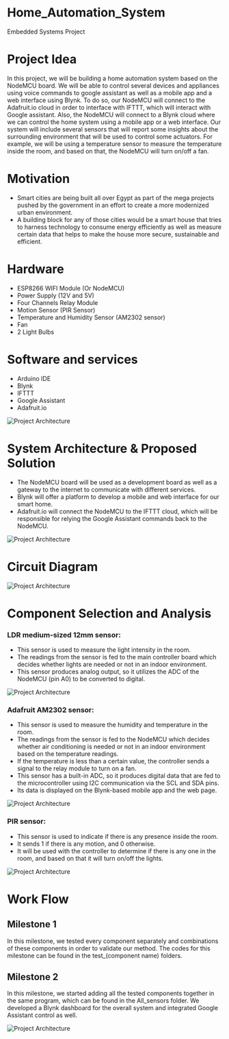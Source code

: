 # Home_Automation_System
Embedded Systems Project

# Project Idea
In this project, we will be building a home automation system based on the NodeMCU board. We will be able to control several devices and appliances using voice commands to google assistant as well as a mobile app and a web interface using Blynk. To do so, our NodeMCU will connect to the Adafruit.io cloud in order to interface with IFTTT, which will interact with Google assistant. Also, the NodeMCU will connect to a Blynk cloud where we can control the home system using a mobile app or a web interface. Our system will include several sensors that will report some insights about the surrounding environment that will be used to control some actuators. For example, we will be using a temperature sensor to measure the temperature inside the room, and based on that, the NodeMCU will turn on/off a fan.   
# Motivation 
*	Smart cities are being built all over Egypt as part of the mega projects pushed by the government in an effort to create a more modernized urban environment.
*	A building block for any of those cities would be a smart house that tries to harness technology to consume energy efficiently as well as measure certain data that helps to make the house more secure, sustainable and efficient.


# Hardware
* ESP8266 WIFI Module (Or NodeMCU)
* Power Supply (12V and 5V)
* Four Channels Relay Module
* Motion Sensor (PIR Sensor)
* Temperature and Humidity Sensor (AM2302 sensor)
* Fan 
* 2 Light Bulbs
# Software and services
* Arduino IDE
* Blynk
* IFTTT
* Google Assistant
* Adafruit.io  

![Project Architecture](https://github.com/amroadel/Home_Automation_System/blob/main/imgs//softwares.PNG)

# System Architecture & Proposed Solution
* The NodeMCU board will be used as a development board as well as a gateway to the internet to communicate with different services.
* Blynk will offer a platform to develop a mobile and web interface for our smart home. 
* Adafruit.io will connect the NodeMCU to the IFTTT cloud, which will be responsible for relying the Google Assistant commands back to the NodeMCU.

![Project Architecture](https://github.com/amroadel/Home_Automation_System/blob/main/imgs/Diagram.png)
# Circuit Diagram 
![Project Architecture](https://github.com/amroadel/Home_Automation_System/blob/main/imgs/cicuit_diagram.png)

# Component Selection and Analysis
### LDR medium-sized 12mm sensor:
*	This sensor is used to measure the light intensity in the room. 
*	The readings from the sensor is fed to the main controller board which decides whether lights are needed or not in an indoor environment. 
*	This sensor produces analog output, so it utilizes the ADC of the NodeMCU (pin A0) to be converted to digital.

![Project Architecture](https://github.com/amroadel/Home_Automation_System/blob/main/imgs/ldr.png)

### Adafruit AM2302 sensor:
*	This sensor is used to measure the humidity and temperature in the room. 
*	The readings from the sensor is fed to the NodeMCU which decides whether air conditioning is needed or not in an indoor environment based on the temperature readings.
*	If the temperature is less than a certain value, the controller sends a signal to the relay module to turn on a fan. 
*	This sensor has a built-in ADC, so it produces digital data that are fed to the microcontroller using I2C communication via the SCL and SDA pins.
*	Its data is displayed on the Blynk-based mobile app and the web page.

![Project Architecture](https://github.com/amroadel/Home_Automation_System/blob/main/imgs/AM2302.jpg)

### PIR sensor:
*	This sensor is used to indicate if there is any presence inside the room. 
*	It sends 1 if there is any motion, and 0 otherwise.
*	It will be used with the controller to determine if there is any one in the room, and based on that it will turn on/off the lights. 

![Project Architecture](https://github.com/amroadel/Home_Automation_System/blob/main/imgs/PIR.jpg)

# Work Flow
## Milestone 1
In this milestone, we tested every component separately and combinations of these components in order to validate our method. The codes for this milestone can be found in the test_(component name) folders. 
## Milestone 2 
In this milestone, we started adding all the tested components together in the same program, which can be found in the All_sensors folder. We developed a Blynk dashboard for the overall system and integrated Google Assistant control as well.

![Project Architecture](https://github.com/amroadel/Home_Automation_System/blob/main/imgs/Dashboard.PNG)



